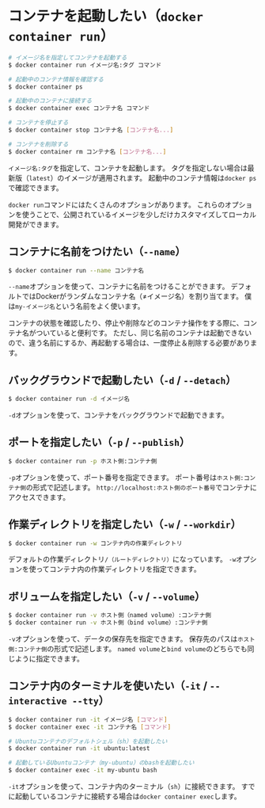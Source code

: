 # コンテナを起動したい（``docker container run``）

```bash
# イメージ名を指定してコンテナを起動する
$ docker container run イメージ名:タグ コマンド

# 起動中のコンテナ情報を確認する
$ docker container ps

# 起動中のコンテナに接続する
$ docker container exec コンテナ名 コマンド

# コンテナを停止する
$ docker container stop コンテナ名 [コンテナ名...]

# コンテナを削除する
$ docker container rm コンテナ名 [コンテナ名...]
```

``イメージ名:タグ``を指定して、コンテナを起動します。
タグを指定しない場合は最新版（``latest``）のイメージが適用されます。
起動中のコンテナ情報は``docker ps``で確認できます。

``docker run``コマンドにはたくさんのオプションがあります。
これらのオプションを使うことで、公開されているイメージを少しだけカスタマイズしてローカル開発ができます。

## コンテナに名前をつけたい（``--name``）

```bash
$ docker container run --name コンテナ名
```

``--name``オプションを使って、コンテナに名前をつけることができます。
デフォルトではDockerがランダムなコンテナ名（≠イメージ名）を割り当てます。
僕は``my-イメージ名``という名前をよく使います。

コンテナの状態を確認したり、停止や削除などのコンテナ操作をする際に、コンテナ名がついていると便利です。
ただし、同じ名前のコンテナは起動できないので、違う名前にするか、再起動する場合は、一度停止＆削除する必要があります。

## バックグラウンドで起動したい（``-d`` / ``--detach``）

```bash
$ docker container run -d イメージ名
```

``-d``オプションを使って、コンテナをバックグラウンドで起動できます。

## ポートを指定したい（``-p`` / ``--publish``）

```bash
$ docker container run -p ホスト側:コンテナ側
```

``-p``オプションを使って、ポート番号を指定できます。
ポート番号は``ホスト側:コンテナ側``の形式で記述します。
``http://localhost:ホスト側のポート番号``でコンテナにアクセスできます。

## 作業ディレクトリを指定したい（``-w`` / ``--workdir``）

```bash
$ docker container run -w コンテナ内の作業ディレクトリ
```

デフォルトの作業ディレクトリ``/（ルートディレクトリ）``になっています。
``-w``オプションを使ってコンテナ内の作業ディレクトリを指定できます。


## ボリュームを指定したい（``-v`` / ``--volume``）

```bash
$ docker container run -v ホスト側（named volume）:コンテナ側
$ docker container run -v ホスト側（bind volume）:コンテナ側
```

``-v``オプションを使って、データの保存先を指定できます。
保存先のパスは``ホスト側:コンテナ側``の形式で記述します。
``named volume``と``bind volume``のどちらでも同じように指定できます。

## コンテナ内のターミナルを使いたい（``-it`` / ``--interactive --tty``）

```bash
$ docker container run -it イメージ名 [コマンド]
$ docker container exec -it コンテナ名 [コマンド]

# Ubuntuコンテナのデフォルトシェル（sh）を起動したい
$ docker container run -it ubuntu:latest

# 起動しているUbuntuコンテナ（my-ubuntu）のbashを起動したい
$ docker container exec -it my-ubuntu bash
```

``-it``オプションを使って、コンテナ内のターミナル（``sh``）に接続できます。
すでに起動しているコンテナに接続する場合は``docker container exec``します。
